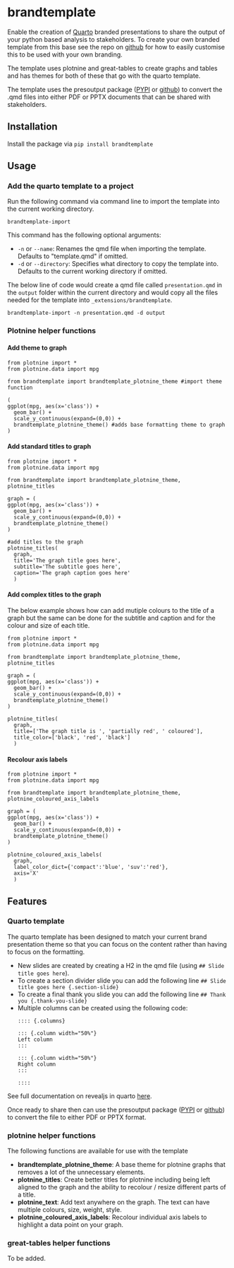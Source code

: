# brandtemplate

Enable the creation of [Quarto](https://quarto.org/) branded presentations to share the output of your python based analysis to stakeholders. To create your own branded template from this base see the repo on [github](https://github.com/aplunket/brandtemplate) for how to easily customise this to be used with your own branding.

The template uses plotnine and great-tables to create graphs and tables and has themes for both of these that go with the quarto template.

The template uses the presoutput package ([PYPI](https://pypi.org/project/presoutput/) or [github](https://github.com/aplunket/presoutput)) to convert the .qmd files into either PDF or PPTX documents that can be shared with stakeholders.

## Installation

Install the package via `pip install brandtemplate`

## Usage

### Add the quarto template to a project

Run the following command via command line to import the template into the current working directory.

```{bash}
brandtemplate-import
```

This command has the following optional arguments:
- `-n` or `--name`: Renames the qmd file when importing the template. Defaults to "template.qmd" if omitted.
- `-d` or `--directory`: Specifies what directory to copy the template into. Defaults to the current working directory if omitted.

The below line of code would create a qmd file called `presentation.qmd` in the `output` folder within the current directory and would copy all the files needed for the template into `_extensions/brandtemplate`.

```{bash}
brandtemplate-import -n presentation.qmd -d output
```

### Plotnine helper functions

#### Add theme to graph 

```{python}
from plotnine import *
from plotnine.data import mpg

from brandtemplate import brandtemplate_plotnine_theme #import theme function

(
ggplot(mpg, aes(x='class')) +
  geom_bar() +
  scale_y_continuous(expand=(0,0)) +
  brandtemplate_plotnine_theme() #adds base formatting theme to graph
)
```

#### Add standard titles to graph 

```{python}
from plotnine import *
from plotnine.data import mpg

from brandtemplate import brandtemplate_plotnine_theme, plotnine_titles

graph = (
ggplot(mpg, aes(x='class')) +
  geom_bar() +
  scale_y_continuous(expand=(0,0)) +
  brandtemplate_plotnine_theme() 
)

#add titles to the graph
plotnine_titles(
  graph,
  title='The graph title goes here',
  subtitle='The subtitle goes here',
  caption='The graph caption goes here'
  )
```

#### Add complex titles to the graph

The below example shows how can add mutiple colours to the title of a graph but the same can be done for the subtitle and caption and for the colour and size of each title.

```{python}
from plotnine import *
from plotnine.data import mpg

from brandtemplate import brandtemplate_plotnine_theme, plotnine_titles

graph = (
ggplot(mpg, aes(x='class')) +
  geom_bar() +
  scale_y_continuous(expand=(0,0)) +
  brandtemplate_plotnine_theme() 
)

plotnine_titles(
  graph,
  title=['The graph title is ', 'partially red', ' coloured'],
  title_color=['black', 'red', 'black']
  )
```

#### Recolour axis labels 

```{python}
from plotnine import *
from plotnine.data import mpg

from brandtemplate import brandtemplate_plotnine_theme, plotnine_coloured_axis_labels

graph = (
ggplot(mpg, aes(x='class')) +
  geom_bar() +
  scale_y_continuous(expand=(0,0)) +
  brandtemplate_plotnine_theme() 
)

plotnine_coloured_axis_labels(
  graph,
  label_color_dict={'compact':'blue', 'suv':'red'},
  axis='X'
  )
```

## Features

### Quarto template

The quarto template has been designed to match your current brand presentation theme so that you can focus on the content rather than having to focus on the formatting. 

- New slides are created by creating a H2 in the qmd file (using `## Slide title goes here`).
- To create a section divider slide you can add the following line `## Slide title goes here {.section-slide}`
- To create a final thank you slide you can add the following line `## Thank you {.thank-you-slide}`
- Multiple columns can be created using the following code:
  ```{quarto}
  :::: {.columns}

  ::: {.column width="50%"}
  Left column
  :::

  ::: {.column width="50%"}
  Right column
  :::
 
  ::::
  ```

See full documentation on revealjs in quarto [here](https://quarto.org/docs/presentations/revealjs/).

Once ready to share then can use the presoutput package ([PYPI](https://pypi.org/project/presoutput/) or [github](https://github.com/aplunket/presoutput)) to convert the file to either PDF or PPTX format.

### plotnine helper functions

The following functions are available for use with the template

- **brandtemplate_plotnine_theme**: A base theme for plotnine graphs that removes a lot of the unnecessary elements.
- **plotnine_titles**: Create better titles for plotnine including being left aligned to the graph and the ability to recolour / resize different parts of a title.
- **plotnine_text**: Add text anywhere on the graph. The text can have multiple colours, size, weight, style.
- **plotnine_coloured_axis_labels**: Recolour individual axis labels to highlight a data point on your graph.

### great-tables helper functions

To be added.